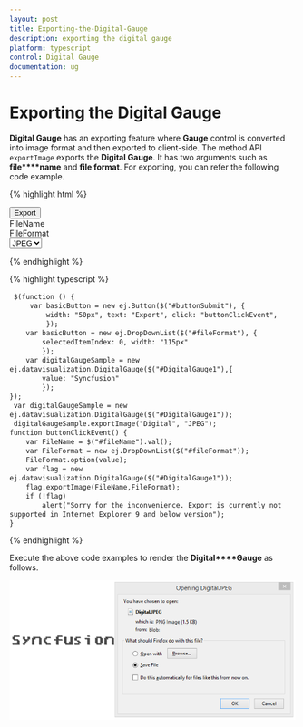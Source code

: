 ```yaml
---
layout: post
title: Exporting-the-Digital-Gauge
description: exporting the digital gauge
platform: typescript
control: Digital Gauge
documentation: ug
---
```


# Exporting the Digital Gauge

**Digital Gauge** has an exporting feature where **Gauge** control is converted into image format and then exported to client-side. The method API `exportImage` exports the **Digital Gauge**. It has two arguments such as **file****name** and **file format**. For exporting, you can refer the following code example.

{% highlight html %}

<div id="DigitalGauge1"></div>
<button id="buttonSubmit">Export</button>
<div id=" fileName ">FileName </div>
<div id=" fileFormat ">FileFormat </div>
<select id="fileFormat">
    <option value="JPEG">JPEG</option>
    <option value="PNG">PNG</option>
</select>

{% endhighlight %}

{% highlight typescript %}

     $(function () {
         var basicButton = new ej.Button($("#buttonSubmit"), {
             width: "50px", text: "Export", click: "buttonClickEvent", 
             });
        var basicButton = new ej.DropDownList($("#fileFormat"), {
            selectedItemIndex: 0, width: "115px" 
            });
        var digitalGaugeSample = new ej.datavisualization.DigitalGauge($("#DigitalGauge1"),{
            value: "Syncfusion" 
            });
    });
     var digitalGaugeSample = new ej.datavisualization.DigitalGauge($("#DigitalGauge1"));
     digitalGaugeSample.exportImage("Digital", "JPEG");
    function buttonClickEvent() {
        var FileName = $("#fileName").val();
        var FileFormat = new ej.DropDownList($("#fileFormat"));
        FileFormat.option(value);   
        var flag = new ej.datavisualization.DigitalGauge($("#DigitalGauge1"));
        flag.exportImage(FileName,FileFormat);              
        if (!flag)
            alert("Sorry for the inconvenience. Export is currently not supported in Internet Explorer 9 and below version");
    }


{% endhighlight %}

Execute the above code examples to render the **Digital****Gauge** as follows.

![](Exporting-the-Digital-Gauge_images/Exporting-the-Digital-Gauge_img1.png)

